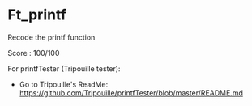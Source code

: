 # Ft_printf
Recode the printf function

Score : 100/100

For printfTester (Tripouille tester): 
- Go to Tripouille's ReadMe: https://github.com/Tripouille/printfTester/blob/master/README.md
